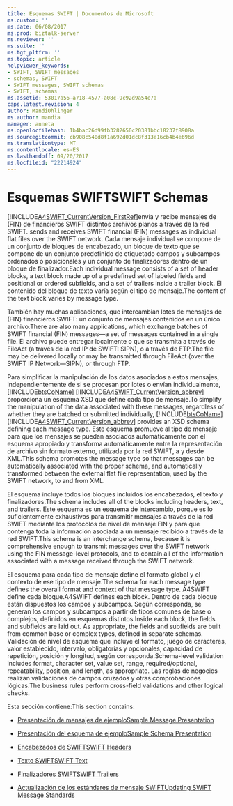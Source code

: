 ```yaml
---
title: Esquemas SWIFT | Documentos de Microsoft
ms.custom: ''
ms.date: 06/08/2017
ms.prod: biztalk-server
ms.reviewer: ''
ms.suite: ''
ms.tgt_pltfrm: ''
ms.topic: article
helpviewer_keywords:
- SWIFT, SWIFT messages
- schemas, SWIFT
- SWIFT messages, SWIFT schemas
- SWIFT, schemas
ms.assetid: 53017a56-a718-4577-a08c-9c92d9a54e7a
caps.latest.revision: 4
author: MandiOhlinger
ms.author: mandia
manager: anneta
ms.openlocfilehash: 1b4bac26d99fb3282650c20381bbc18237f8908a
ms.sourcegitcommit: cb908c540d8f1a692d01dc8f313e16cb4b4e696d
ms.translationtype: MT
ms.contentlocale: es-ES
ms.lasthandoff: 09/20/2017
ms.locfileid: "22214924"
---
```

# <a name="swift-schemas"></a><span data-ttu-id="31a66-102">Esquemas SWIFT</span><span class="sxs-lookup"><span data-stu-id="31a66-102">SWIFT Schemas</span></span>
[!INCLUDE[A4SWIFT_CurrentVersion_FirstRef](../../includes/a4swift-currentversion-firstref-md.md)]<span data-ttu-id="31a66-103">envía y recibe mensajes de (FIN) de financieros SWIFT distintos archivos planos a través de la red SWIFT.</span><span class="sxs-lookup"><span data-stu-id="31a66-103"> sends and receives SWIFT financial (FIN) messages as individual flat files over the SWIFT network.</span></span> <span data-ttu-id="31a66-104">Cada mensaje individual se compone de un conjunto de bloques de encabezado, un bloque de texto que se compone de un conjunto predefinido de etiquetado campos y subcampos ordenados o posicionales y un conjunto de finalizadores dentro de un bloque de finalizador.</span><span class="sxs-lookup"><span data-stu-id="31a66-104">Each individual message consists of a set of header blocks, a text block made up of a predefined set of labeled fields and positional or ordered subfields, and a set of trailers inside a trailer block.</span></span> <span data-ttu-id="31a66-105">El contenido del bloque de texto varía según el tipo de mensaje.</span><span class="sxs-lookup"><span data-stu-id="31a66-105">The content of the text block varies by message type.</span></span>  
  
 <span data-ttu-id="31a66-106">También hay muchas aplicaciones, que intercambian lotes de mensajes de (FIN) financieros SWIFT: un conjunto de mensajes contenidos en un único archivo.</span><span class="sxs-lookup"><span data-stu-id="31a66-106">There are also many applications, which exchange batches of SWIFT financial (FIN) messages—a set of messages contained in a single file.</span></span> <span data-ttu-id="31a66-107">El archivo puede entregar localmente o que se transmita a través de FileAct (a través de la red IP de SWIFT: SIPN), o a través de FTP.</span><span class="sxs-lookup"><span data-stu-id="31a66-107">The file may be delivered locally or may be transmitted through FileAct (over the SWIFT IP Network—SIPN), or through FTP.</span></span>  
  
 <span data-ttu-id="31a66-108">Para simplificar la manipulación de los datos asociados a estos mensajes, independientemente de si se procesan por lotes o envían individualmente, [!INCLUDE[btsCoName](../../includes/btsconame-md.md)] [!INCLUDE[A4SWIFT_CurrentVersion_abbrev](../../includes/a4swift-currentversion-abbrev-md.md)] proporciona un esquema XSD que define cada tipo de mensaje.</span><span class="sxs-lookup"><span data-stu-id="31a66-108">To simplify the manipulation of the data associated with these messages, regardless of whether they are batched or submitted individually, [!INCLUDE[btsCoName](../../includes/btsconame-md.md)][!INCLUDE[A4SWIFT_CurrentVersion_abbrev](../../includes/a4swift-currentversion-abbrev-md.md)] provides an XSD schema defining each message type.</span></span> <span data-ttu-id="31a66-109">Este esquema promueve al tipo de mensaje para que los mensajes se puedan asociados automáticamente con el esquema apropiado y transforma automáticamente entre la representación de archivo sin formato externo, utilizada por la red SWIFT, a y desde XML.</span><span class="sxs-lookup"><span data-stu-id="31a66-109">This schema promotes the message type so that messages can be automatically associated with the proper schema, and automatically transformed between the external flat file representation, used by the SWIFT network, to and from XML.</span></span>  
  
 <span data-ttu-id="31a66-110">El esquema incluye todos los bloques incluidos los encabezados, el texto y finalizadores.</span><span class="sxs-lookup"><span data-stu-id="31a66-110">The schema includes all of the blocks including headers, text, and trailers.</span></span> <span data-ttu-id="31a66-111">Este esquema es un esquema de intercambio, porque es lo suficientemente exhaustivos para transmitir mensajes a través de la red SWIFT mediante los protocolos de nivel de mensaje FIN y para que contenga toda la información asociada a un mensaje recibido a través de la red SWIFT.</span><span class="sxs-lookup"><span data-stu-id="31a66-111">This schema is an interchange schema, because it is comprehensive enough to transmit messages over the SWIFT network using the FIN message-level protocols, and to contain all of the information associated with a message received through the SWIFT network.</span></span>  
  
 <span data-ttu-id="31a66-112">El esquema para cada tipo de mensaje define el formato global y el contexto de ese tipo de mensaje.</span><span class="sxs-lookup"><span data-stu-id="31a66-112">The schema for each message type defines the overall format and context of that message type.</span></span> <span data-ttu-id="31a66-113">A4SWIFT define cada bloque.</span><span class="sxs-lookup"><span data-stu-id="31a66-113">A4SWIFT defines each block.</span></span> <span data-ttu-id="31a66-114">Dentro de cada bloque están dispuestos los campos y subcampos. Según corresponda, se generan los campos y subcampos a partir de tipos comunes de base o complejos, definidos en esquemas distintos.</span><span class="sxs-lookup"><span data-stu-id="31a66-114">Inside each block, the fields and subfields are laid out. As appropriate, the fields and subfields are built from common base or complex types, defined in separate schemas.</span></span> <span data-ttu-id="31a66-115">Validación de nivel de esquema que incluye el formato, juego de caracteres, valor establecido, intervalo, obligatorias y opcionales, capacidad de repetición, posición y longitud, según corresponda.</span><span class="sxs-lookup"><span data-stu-id="31a66-115">Schema-level validation includes format, character set, value set, range, required/optional, repeatability, position, and length, as appropriate.</span></span> <span data-ttu-id="31a66-116">Las reglas de negocios realizan validaciones de campos cruzados y otras comprobaciones lógicas.</span><span class="sxs-lookup"><span data-stu-id="31a66-116">The business rules perform cross-field validations and other logical checks.</span></span>  
  
 <span data-ttu-id="31a66-117">Esta sección contiene:</span><span class="sxs-lookup"><span data-stu-id="31a66-117">This section contains:</span></span>  
  
-   [<span data-ttu-id="31a66-118">Presentación de mensajes de ejemplo</span><span class="sxs-lookup"><span data-stu-id="31a66-118">Sample Message Presentation</span></span>](../../adapters-and-accelerators/accelerator-swift/sample-message-presentation.md)  
  
-   [<span data-ttu-id="31a66-119">Presentación del esquema de ejemplo</span><span class="sxs-lookup"><span data-stu-id="31a66-119">Sample Schema Presentation</span></span>](../../adapters-and-accelerators/accelerator-swift/sample-schema-presentation.md)  
  
-   [<span data-ttu-id="31a66-120">Encabezados de SWIFT</span><span class="sxs-lookup"><span data-stu-id="31a66-120">SWIFT Headers</span></span>](../../adapters-and-accelerators/accelerator-swift/swift-headers.md)  
  
-   [<span data-ttu-id="31a66-121">Texto SWIFT</span><span class="sxs-lookup"><span data-stu-id="31a66-121">SWIFT Text</span></span>](../../adapters-and-accelerators/accelerator-swift/swift-text.md)  
  
-   [<span data-ttu-id="31a66-122">Finalizadores SWIFT</span><span class="sxs-lookup"><span data-stu-id="31a66-122">SWIFT Trailers</span></span>](../../adapters-and-accelerators/accelerator-swift/swift-trailers.md)  
  
-   [<span data-ttu-id="31a66-123">Actualización de los estándares de mensaje SWIFT</span><span class="sxs-lookup"><span data-stu-id="31a66-123">Updating SWIFT Message Standards</span></span>](../../adapters-and-accelerators/accelerator-swift/updating-swift-messaging-standards.md)